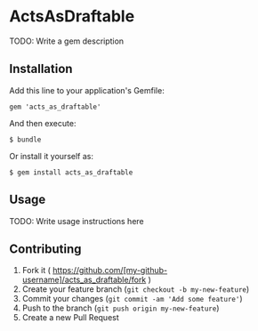 # ActsAsDraftable

TODO: Write a gem description

## Installation

Add this line to your application's Gemfile:

    gem 'acts_as_draftable'

And then execute:

    $ bundle

Or install it yourself as:

    $ gem install acts_as_draftable

## Usage

TODO: Write usage instructions here

## Contributing

1. Fork it ( https://github.com/[my-github-username]/acts_as_draftable/fork )
2. Create your feature branch (`git checkout -b my-new-feature`)
3. Commit your changes (`git commit -am 'Add some feature'`)
4. Push to the branch (`git push origin my-new-feature`)
5. Create a new Pull Request
